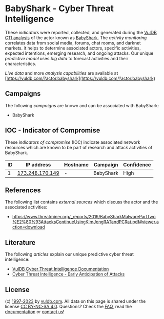 # BabyShark - Cyber Threat Intelligence

These _indicators_ were reported, collected, and generated during the [VulDB CTI analysis](https://vuldb.com/?kb.cti) of the actor known as [BabyShark](https://vuldb.com/?actor.babyshark). The _activity monitoring_ correlates data from social media, forums, chat rooms, and darknet markets. It helps to determine associated actors, specific activities, expected intentions, emerging research, and ongoing attacks. Our unique _predictive model_ uses _big data_ to forecast activities and their characteristics.

_Live data_ and more _analysis capabilities_ are available at [https://vuldb.com/?actor.babyshark](https://vuldb.com/?actor.babyshark)

## Campaigns

The following _campaigns_ are known and can be associated with BabyShark:

* BabyShark

## IOC - Indicator of Compromise

These _indicators of compromise_ (IOC) indicate associated network resources which are known to be part of research and attack activities of BabyShark.

ID | IP address | Hostname | Campaign | Confidence
-- | ---------- | -------- | -------- | ----------
1 | [173.248.170.149](https://vuldb.com/?ip.173.248.170.149) | - | BabyShark | High

## References

The following list contains _external sources_ which discuss the actor and the associated activities:

* https://www.threatminer.org/_reports/2019/BabySharkMalwarePartTwo%E2%80%93AttacksContinueUsingKimJongRATandPCRat.pdf#viewer.action=download

## Literature

The following _articles_ explain our unique predictive cyber threat intelligence:

* [VulDB Cyber Threat Intelligence Documentation](https://vuldb.com/?kb.cti)
* [Cyber Threat Intelligence - Early Anticipation of Attacks](https://www.scip.ch/en/?labs.20201022)

## License

(c) [1997-2023](https://vuldb.com/?kb.changelog) by [vuldb.com](https://vuldb.com/?kb.about). All data on this page is shared under the license [CC BY-NC-SA 4.0](https://creativecommons.org/licenses/by-nc-sa/4.0/). Questions? Check the [FAQ](https://vuldb.com/?kb.faq), read the [documentation](https://vuldb.com/?kb) or [contact us](https://vuldb.com/?contact)!
